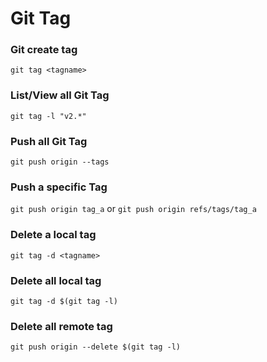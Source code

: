 # Git Tag

### Git create tag
`git tag <tagname>`

### List/View all Git Tag
`git tag -l "v2.*"`

### Push all Git Tag
`git push origin --tags`

### Push a specific Tag
`git push origin tag_a` or `git push origin refs/tags/tag_a`

### Delete a local tag
`git tag -d <tagname>`

### Delete all local tag
`git tag -d $(git tag -l)`

### Delete all remote tag
`git push origin --delete $(git tag -l)`
